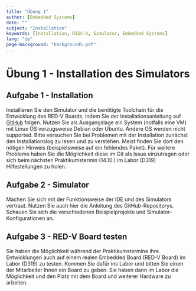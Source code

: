 ```yaml
---
title: "Übung 1"
author: [Embedded Systems]
date: ""
subject: "Installation"
keywords: [Installation, RISC-V, Simulator, Embedded Systems]
lang: "de"
page-background: "background5.pdf"
...
```


# Übung 1 - Installation des Simulators

## Aufgabe 1 - Installation

Installieren Sie den Simulator und die benötigte Toolchain für die Entwicklung des RED-V Boards, indem Sie der Installationsanleitung auf [GitHub](https://github.com/U2654/embedded) folgen.
Nutzen Sie als Ausgangslage ein System (notfalls eine VM) mit Linux OS vorzugsweise Debian oder Ubuntu. Andere OS werden nicht supported. Bitte versuchen Sie bei Problemen mit der Installation zunächst den Installationslog zu lesen und zu verstehen. 
Meist finden Sie dort den nötigen Hinweis (beispielsweise auf ein fehlendes Paket). Für weitere Probleme haben Sie die Möglichkeit diese im Git als Issue einzutragen oder sich beim nächsten Praktikumstermin (14.10.) im Labor (D319) Hilfestellungen zu holen.

## Aufgabe 2 - Simulator
Machen Sie sich mit der Funktionsweise der IDE und des Simulators vertraut. Nutzen Sie auch hier die Anleitung des GitHub-Repositorys. Schauen Sie sich die verschiedenen Beispielprojekte und Simulator-Konfigurationen an.

## Aufgabe 3 - RED-V Board testen
Sie haben die Möglichkeit während der Praktikumstermine ihre Entwicklungen auch auf einem realen Embedded Board (RED-V Board) im Labor (D319) zu testen. Kommen Sie dafür ins Labor und bitten Sie einen der Mitarbeiter Ihnen ein Board zu geben. 
Sie haben dann im Labor die Möglichkeit und den Platz mit dem Board und weiterer Hardware zu arbeiten.